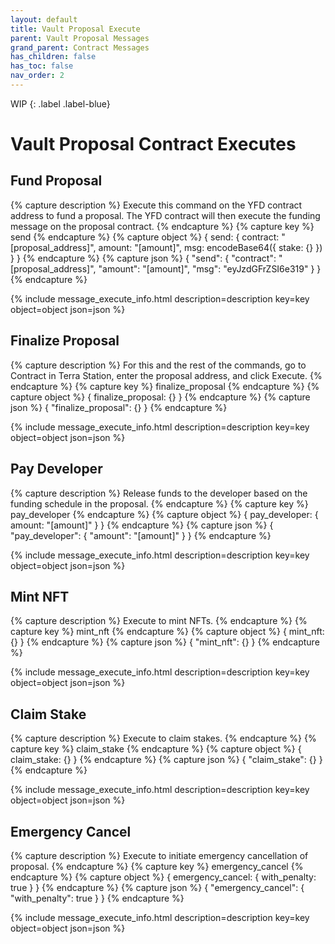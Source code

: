 ```yaml
---
layout: default
title: Vault Proposal Execute
parent: Vault Proposal Messages
grand_parent: Contract Messages
has_children: false
has_toc: false
nav_order: 2
---
```


WIP
{: .label .label-blue}

# Vault Proposal Contract Executes

## Fund Proposal
{% capture description %}
Execute this command on the YFD contract address to fund a proposal. The YFD contract will then execute the funding message on the proposal contract. 
{% endcapture %}
{% capture key %}
send
{% endcapture %}
{% capture object %}
{
  send: {
      contract: "[proposal_address]",
      amount: "[amount]",
      msg: encodeBase64({ 
          stake: {} 
        })
  }
}
{% endcapture %}
{% capture json %}
{
  "send": {
    "contract": "[proposal_address]",
    "amount": "[amount]",
    "msg": "eyJzdGFrZSI6e319"
  }
}
{% endcapture %}

{% include message_execute_info.html description=description key=key object=object json=json %}

## Finalize Proposal
{% capture description %}
For this and the rest of the commands, go to Contract in Terra Station, enter the proposal address, and click Execute. 
{% endcapture %}
{% capture key %}
finalize_proposal
{% endcapture %}
{% capture object %}
{
  finalize_proposal: {} 
}
{% endcapture %}
{% capture json %}
{
  "finalize_proposal": {}
}
{% endcapture %}

{% include message_execute_info.html description=description key=key object=object json=json %}

## Pay Developer 
{% capture description %}
Release funds to the developer based on the funding schedule in the proposal. 
{% endcapture %}
{% capture key %}
pay_developer
{% endcapture %}
{% capture object %}
{
  pay_developer: {
    amount: "[amount]"
  }
}
{% endcapture %}
{% capture json %}
{
  "pay_developer": {
    "amount": "[amount]"
  }
}
{% endcapture %}

{% include message_execute_info.html description=description key=key object=object json=json %}

## Mint NFT
{% capture description %}
Execute to mint NFTs.
{% endcapture %}
{% capture key %}
mint_nft
{% endcapture %}
{% capture object %}
{
  mint_nft: {}
}
{% endcapture %}
{% capture json %}
{
  "mint_nft": {}
}
{% endcapture %}

{% include message_execute_info.html description=description key=key object=object json=json %}

## Claim Stake
{% capture description %}
Execute to claim stakes.
{% endcapture %}
{% capture key %}
claim_stake
{% endcapture %}
{% capture object %}
{
  claim_stake: {}
}
{% endcapture %}
{% capture json %}
{
  "claim_stake": {}
}
{% endcapture %}

{% include message_execute_info.html description=description key=key object=object json=json %}

## Emergency Cancel
{% capture description %}
Execute to initiate emergency cancellation of proposal. 
{% endcapture %}
{% capture key %}
emergency_cancel
{% endcapture %}
{% capture object %}
{
  emergency_cancel: {
    with_penalty: true
  }
}
{% endcapture %}
{% capture json %}
{
  "emergency_cancel": {
    "with_penalty": true
  }
}
{% endcapture %}

{% include message_execute_info.html description=description key=key object=object json=json %}